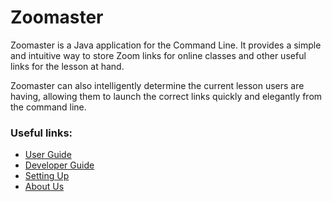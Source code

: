 # Zoomaster

Zoomaster is a Java application for the Command Line. It provides a simple and intuitive way to store Zoom links for online classes and other useful links for the lesson at hand.

Zoomaster can also intelligently determine the current lesson users are having, allowing them to launch the correct links quickly and elegantly from the command line.

### Useful links:
* [User Guide](docs/UserGuide.md)
* [Developer Guide](docs/DeveloperGuide.md)
* [Setting Up](docs/SettingUp.md)
* [About Us](docs/AboutUs.md)
